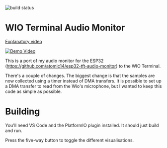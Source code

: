 ![build status](https://github.com/atomic14/wio-terminal-audio-monitor/actions/workflows/build-on-push.yml/badge.svg)

# WIO Terminal Audio Monitor

[Explanatory video](https://youtu.be/p2Oxx9tI3jI)

[![Demo Video](https://img.youtube.com/vi/p2Oxx9tI3jI/0.jpg)](https://www.youtube.com/watch?v=p2Oxx9tI3jI)

This is a port of my audio monitor for the ESP32 (https://github.com/atomic14/esp32-tft-audio-monitor) to the WIO Terminal.

There's a couple of changes. The biggest change is that the samples are now collected using a timer instead of DMA transfers. It is possible to set up a DMA transfer to read from the Wio's microphone, but I wanted to keep this code as simple as possible.

# Building

You'll need VS Code and the PlatformIO plugin installed. It should just build and run.

Press the five-way button to toggle the different visualisations.
